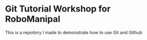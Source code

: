 # Git Tutorial Workshop for RoboManipal
This is a repoitory I made to demonstrate how to use Git and Github
